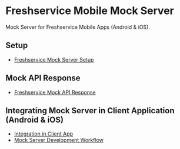 # Freshservice Mobile Mock Server

Mock Server for Freshservice Mobile Apps (Android & iOS).

## Setup

- [Freshservice Mock Server Setup](./documentation/setup/fs_mock_server_setup.md)

## Mock API Response

- [Freshservice Mock API Response](./documentation/responses/fs_mock_api_response.md)

## Integrating Mock Server in Client Application (Android & iOS)

- [Integration in Client App](./documentation/integration/integration_in_client_app.md)
- [Mock Server Development Workflow](./documentation/integration/development_workflow.md)

